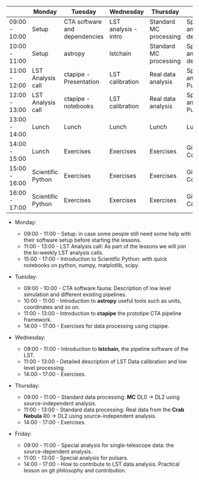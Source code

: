| | Monday  | Tuesday | Wednesday  | Thursday  | Friday  |
|---|---|---|---|---|---|
| 09:00 - 10:00  | Setup  | CTA software and dependencies  | LST analysis - intro | Standard MC processing  | Special analyses: Src dependent  |
| 10:00 - 11:00  | Setup  |  astropy |  lstchain | Standard MC processing  |  Special analyses: Src dependent |
| 11:00 - 12:00  | LST Analysis call  | ctapipe - Presentation |  LST calibration | Real data analysis  | Special analyses: Pulsar  |
| 12:00 - 13:00  | LST Analysis call  | ctapipe  - notebooks |  LST calibration | Real data analysis  | Special analyses: Pulsar  |
| 13:00 - 14:00   | Lunch | Lunch | Lunch | Lunch | Lunch |
| 14:00 - 15:00   | Lunch |  Exercises | Exercises  | Exercises  | Git Contributions  |
| 15:00 - 16:00   | Scientific Python  | Exercises  | Exercises  | Exercises  | Git Contributions  |
| 16:00 - 17:00   | Scientific Python   | Exercises  | Exercises  | Exercises  |  Git Contributions |


* Monday:
  - 09:00 - 11:00 - Setup: in case some people still need some help with their software setup before starting the lessons.
  - 11:00 - 13:00 - LST Analysis call: As part of the lessons we will join the bi-weekly LST analysis calls.
  - 15:00 - 17:00 - Introduction to Scientific Python: with quick notebooks on python, numpy, matplotlib, scipy.

* Tuesday:
  - 09:00 - 10:00 - CTA software fauna: Description of low level simulation and different existing pipelines.
  - 10:00 - 11:00 - Introduction to **astropy** useful tools such as units, coordinates and so on.
  - 11:00 - 13:00 - Introduction to **ctapipe** the prototipe CTA pipeline framework.
  - 14:00 - 17:00 - Exercises for data processing using ctapipe.

* Wednesday:
  - 09:00 - 11:00 - Introduction to **lstchain**, the pipeline software of the LST.
  - 11:00 - 13:00 - Detailed description of LST Data calibration and low level processing.
  - 14:00 - 17:00 - Exercises.

* Thursday:
  - 09:00 - 11:00 - Standard data processing: **MC** DL0 -> DL2 using source-independent analysis.
  - 11:00 - 13:00 - Standard data processing: Real data from the **Crab Nebula** R0 -> DL2 using source-independent analysis.
  - 14:00	- 17:00	- Exercises.

* Friday:
  - 09:00 - 11:00 - Special analysis for single-telescope data: the source-dependent analysis.
  - 11:00	- 13:00 - Special analysis for pulsars.
  - 14:00 - 17:00 - How to contribute to LST data analysis. Practical lesson on git philosophy and contribution.

